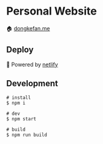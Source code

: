 # Personal Website
🏠 [dongkefan.me](https://dongkefan.me)

## Deploy
🚀 Powered by [netlify](https://www.netlify.com/)

## Development
```
# install
$ npm i

# dev
$ npm start

# build
$ npm run build
```